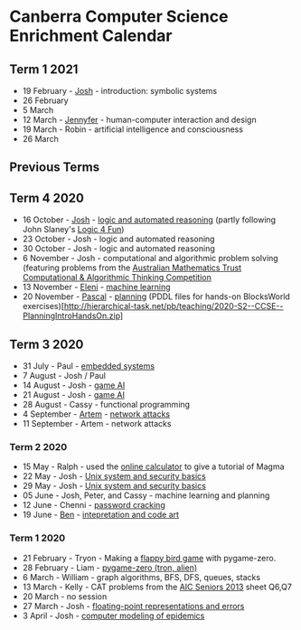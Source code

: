 # Canberra Computer Science Enrichment Calendar

## Term 1 2021

- 19 February - [Josh](http://www.milthorpe.org/) - introduction: symbolic systems
- 26 February
- 5 March
- 12 March - [Jennyfer](https://cecs.anu.edu.au/people/jennyfer-lawrence-taylor) - human-computer interaction and design
- 19 March - Robin - artificial intelligence and consciousness
- 26 March

## Previous Terms

## Term 4 2020

- 16 October - [Josh](http://www.milthorpe.org/) - [logic and automated reasoning](automated_reasoning/README.md) (partly following John Slaney's [Logic 4 Fun](https://l4f.cecs.anu.edu.au/))
- 23 October - Josh - logic and automated reasoning
- 30 October - Josh - logic and automated reasoning
- 6 November - Josh - computational and algorithmic problem solving (featuring problems from the [Australian Mathematics Trust Computational & Algorithmic Thinking Competition](https://www.amt.edu.au/cat-competition)
- 13 November - [Eleni](https://researchers.anu.edu.au/researchers/daskalaki-e) - [machine learning](intro_ml/MNIST_school.ipynb)
- 20 November - [Pascal](https://cecs.anu.edu.au/people/pascal-bercher) - [planning](http://hierarchical-task.net/pb/teaching/2020-S2--CCSE--PlanningIntro.pdf) (PDDL files for hands-on BlocksWorld exercises)[http://hierarchical-task.net/pb/teaching/2020-S2--CCSE--PlanningIntroHandsOn.zip]


## Term 3 2020

- 31 July - Paul - [embedded systems](single_board_computer/README.md)
- 7 August - Josh / Paul
- 14 August - Josh - [game AI](game_ai/halite.ipynb)
- 21 August - Josh - [game AI](game_ai/halite.ipynb)
- 28 August - Cassy - functional programming
- 4 September - [Artem](https://cecs.anu.edu.au/people/artem-lenskiy) - [network attacks](networking)
- 11 September - Artem - network attacks

### Term 2 2020

- 15 May - Ralph - used the [online calculator](http://magma.maths.usyd.edu.au/calc/) to give a tutorial of Magma
- 22 May - Josh - [Unix system and security basics](unix_basics/README.md)
- 29 May - Josh - [Unix system and security basics](unix_basics/README.md)
- 05 June - Josh, Peter, and Cassy - machine learning and planning
- 12 June - Chenni - [password cracking](cracking/README.md)
- 19 June - [Ben](https://benswift.me/) - [intepretation and code art](https://cs.anu.edu.au/hub/workshops/interpretation-and-code-art/)


### Term 1 2020

- 21 February - Tryon - Making a [flappy bird game](resources/pgz-master.zip) with pygame-zero.
- 28 February - Liam - [pygame-zero (tron, alien)](https://github.com/liampingu/pgz-tron)
- 6 March - William - graph algorithms, BFS, DFS, queues, stacks
- 13 March - Kelly - CAT problems from the [AIC Seniors 2013](resources/AIC_2013_Senior.pdf) sheet  Q6,Q7
- 20 March - no session
- 27 March - Josh - [floating-point representations and errors](https://github.com/milthorpe/numerics/)
- 3 April - Josh - [computer modeling of epidemics](https://github.com/milthorpe/sir)
